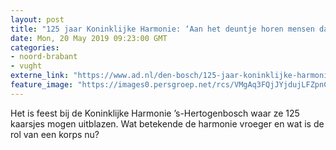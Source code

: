 ```yaml
---
layout: post
title: "125 jaar Koninklijke Harmonie: ‘Aan het deuntje horen mensen dat we eraan komen’"
date: Mon, 20 May 2019 09:23:00 GMT
categories: 
- noord-brabant 
- vught 
externe_link: "https://www.ad.nl/den-bosch/125-jaar-koninklijke-harmonie-aan-het-deuntje-horen-mensen-dat-we-eraan-komen~a95c124c/"
feature_image: "https://images0.persgroep.net/rcs/VMgAq3FQjJYjdujLFZpnCOjGwjI/diocontent/148769019/_fitwidth/400/?appId=21791a8992982cd8da851550a453bd7f&quality=0.7"
---
```


Het is feest bij de Koninklijke Harmonie ’s-Hertogenbosch waar ze 125 kaarsjes mogen uitblazen. Wat betekende de harmonie vroeger en wat is de rol van een korps nu?
